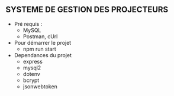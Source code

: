 ## SYSTEME DE GESTION DES PROJECTEURS 
- Pré requis :
  - MySQL
  - Postman, cUrl 
- Pour démarrer le projet
   - npm run start
- Dependances du projet
   - express
   - mysql2
   - dotenv
   - bcrypt
   - jsonwebtoken
 
